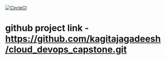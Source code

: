[![CircleCI](https://dl.circleci.com/status-badge/img/gh/kagitajagadeesh/cloud_devops_capstone/tree/main.svg?style=svg)](https://dl.circleci.com/status-badge/redirect/gh/kagitajagadeesh/cloud_devops_capstone/tree/main)

# github project link - https://github.com/kagitajagadeesh/cloud_devops_capstone.git